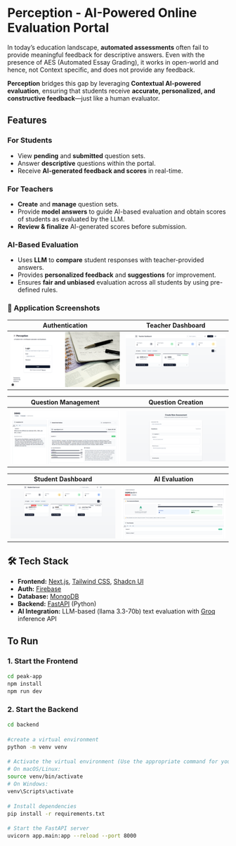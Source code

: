 # Perception - AI-Powered Online Evaluation Portal

In today’s education landscape, **automated assessments** often fail to provide meaningful feedback for descriptive answers.
Even with the presence of AES (Automated Essay Grading), it works in open-world and hence, not Context specific, and does not provide any feedback.

**Perception** bridges this gap by leveraging **Contextual AI-powered evaluation**, ensuring that students receive **accurate, personalized, and constructive feedback**—just like a human evaluator.

## Features

### **For Students**

- View **pending** and **submitted** question sets.
- Answer **descriptive** questions within the portal.
- Receive **AI-generated feedback and scores** in real-time.

### **For Teachers**

- **Create** and **manage** question sets.
- Provide **model answers** to guide AI-based evaluation and obtain scores of students as evaluated by the LLM.
- **Review & finalize** AI-generated scores before submission.

### **AI-Based Evaluation**

- Uses **LLM** to **compare** student responses with teacher-provided answers.
- Provides **personalized feedback** and **suggestions** for improvement.
- Ensures **fair and unbiased** evaluation across all students by using pre-defined rules.

### 📸 Application Screenshots

<div align="center">

|       Authentication       |           Teacher Dashboard            |
| :------------------------: | :------------------------------------: |
| ![Login](Images/Pimg1.png) | ![Teacher Dashboard](Images/Pimg2.png) |

|        Question Management        |            Question Creation            |
| :-------------------------------: | :-------------------------------------: |
| ![Teacher View](Images/Pimg3.png) | ![Creating Questions](Images/Pimg4.png) |

|           Student Dashboard            |              AI Evaluation              |
| :------------------------------------: | :-------------------------------------: |
| ![Student Dashboard](Images/Pimg5.png) | ![Student Evaluation](Images/Pimg6.png) |

</div>

## 🛠 Tech Stack

- **Frontend:** [Next.js](https://nextjs.org/), [Tailwind CSS](https://tailwindcss.com/), [Shadcn UI](https://ui.shadcn.com/)
- **Auth:** [Firebase](https://firebase.google.com/)
- **Database:** [MongoDB](https://www.mongodb.com/)
- **Backend:** [FastAPI](https://fastapi.tiangolo.com/) (Python)
- **AI Integration:** LLM-based (llama 3.3-70b) text evaluation with [Groq](https://groq.com/) inference API

## To Run

### 1. Start the Frontend

```bash
cd peak-app
npm install
npm run dev
```

### 2. Start the Backend

```bash
cd backend

#create a virtual environment
python -m venv venv

# Activate the virtual environment (Use the appropriate command for your OS)
# On macOS/Linux:
source venv/bin/activate
# On Windows:
venv\Scripts\activate

# Install dependencies
pip install -r requirements.txt

# Start the FastAPI server
uvicorn app.main:app --reload --port 8000
```
